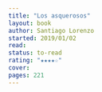 ```yaml
---
title: "Los asquerosos"
layout: book
author: Santiago Lorenzo
started: 2019/01/02
read: 
status: to-read
rating: "★★★★☆"
cover: 
pages: 221
---
```

